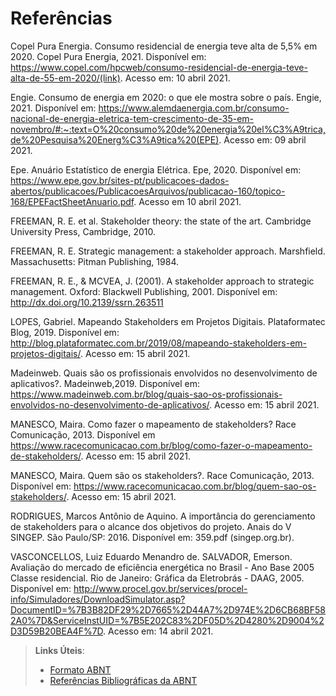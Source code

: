 # Referências

Copel Pura Energia. Consumo residencial de energia teve alta de 5,5% em 2020. Copel Pura Energia, 2021. Disponível em: <https://www.copel.com/hpcweb/consumo-residencial-de-energia-teve-alta-de-55-em-2020/(link)>. Acesso em: 10 abril 2021.

Engie. Consumo de energia em 2020: o que ele mostra sobre o país. Engie, 2021. Disponível em: <https://www.alemdaenergia.com.br/consumo-nacional-de-energia-eletrica-tem-crescimento-de-35-em-novembro/#:~:text=O%20consumo%20de%20energia%20el%C3%A9trica,de%20Pesquisa%20Energ%C3%A9tica%20(EPE)>. Acesso em: 09 abril 2021.

Epe. Anuário Estatístico de energia Elétrica. Epe, 2020. Disponível em: <https://www.epe.gov.br/sites-pt/publicacoes-dados-abertos/publicacoes/PublicacoesArquivos/publicacao-160/topico-168/EPEFactSheetAnuario.pdf>. Acesso em 10 abril 2021.

FREEMAN, R. E. et al. Stakeholder theory: the state of the art. Cambridge University Press, Cambridge, 2010.

FREEMAN, R. E. Strategic management: a stakeholder approach. Marshfield. Massachusetts: Pitman Publishing, 1984.

FREEMAN, R. E., & MCVEA, J. (2001). A stakeholder approach to strategic management. Oxford: Blackwell Publishing, 2001. Disponível em: http://dx.doi.org/10.2139/ssrn.263511 

LOPES, Gabriel. Mapeando Stakeholders em Projetos Digitais. Plataformatec Blog, 2019. Disponível em: http://blog.plataformatec.com.br/2019/08/mapeando-stakeholders-em-projetos-digitais/. Acesso em: 15 abril 2021.

Madeinweb. Quais são os profissionais envolvidos no desenvolvimento de aplicativos?. Madeinweb,2019. Disponível em: https://www.madeinweb.com.br/blog/quais-sao-os-profissionais-envolvidos-no-desenvolvimento-de-aplicativos/. Acesso em: 15 abril 2021.

MANESCO, Maira. Como fazer o mapeamento de stakeholders? Race Comunicação, 2013. Disponível em https://www.racecomunicacao.com.br/blog/como-fazer-o-mapeamento-de-stakeholders/. Acesso em: 15 abril 2021.

MANESCO, Maira. Quem são os stakeholders?. Race Comunicação, 2013. Disponível em: https://www.racecomunicacao.com.br/blog/quem-sao-os-stakeholders/. Acesso em: 15 abril 2021.

RODRIGUES, Marcos Antônio de Aquino. A importância do gerenciamento de stakeholders para o alcance dos objetivos do projeto. Anais do V SINGEP. São Paulo/SP: 2016. Disponível em: 359.pdf (singep.org.br).

VASCONCELLOS, Luiz Eduardo Menandro de. SALVADOR, Emerson. Avaliação do mercado de eficiência energética no Brasil - Ano Base 2005 Classe residencial. Rio de Janeiro: Gráfica da Eletrobrás - DAAG, 2005. Disponível em: <http://www.procel.gov.br/services/procel-info/Simuladores/DownloadSimulator.asp?DocumentID=%7B3B82DF29%2D7665%2D44A7%2D974E%2D6CB68BF582A0%7D&ServiceInstUID=%7B5E202C83%2DF05D%2D4280%2D9004%2D3D59B20BEA4F%7D>. Acesso em: 14 abril 2021.


> **Links Úteis**:
> - [Formato ABNT](https://www.normastecnicas.com/abnt/trabalhos-academicos/referencias/)
> - [Referências Bibliográficas da ABNT](https://comunidade.rockcontent.com/referencia-bibliografica-abnt/)
